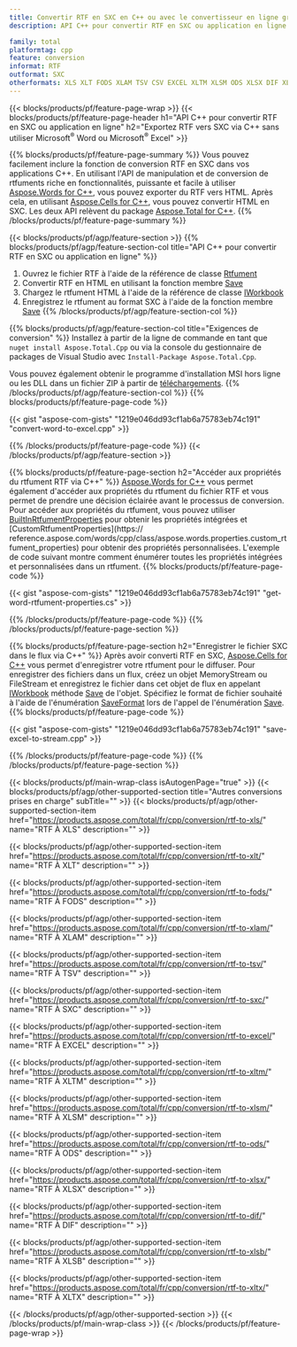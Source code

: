 ```yaml
---
title: Convertir RTF en SXC en C++ ou avec le convertisseur en ligne gratuit
description: API C++ pour convertir RTF en SXC ou application en ligne sans utiliser Microsoft Word ou Microsoft Excel ou en ligne. Testez rapidement le convertisseur en ligne POT vers CSV gratuit avant d'intégrer le code.

family: total
platformtag: cpp
feature: conversion
informat: RTF
outformat: SXC
otherformats: XLS XLT FODS XLAM TSV CSV EXCEL XLTM XLSM ODS XLSX DIF XLSB XLTX
---
```

{{< blocks/products/pf/feature-page-wrap >}}
{{< blocks/products/pf/feature-page-header h1="API C++ pour convertir RTF en SXC ou application en ligne" h2="Exportez RTF vers SXC via C++ sans utiliser Microsoft<sup>&reg;</sup> Word ou Microsoft<sup>&reg;</sup> Excel" >}}

{{% blocks/products/pf/feature-page-summary %}}
Vous pouvez facilement inclure la fonction de conversion RTF en SXC dans vos applications C++. En utilisant l'API de manipulation et de conversion de rtfuments riche en fonctionnalités, puissante et facile à utiliser [Aspose.Words for C++](https://products.aspose.com/words/cpp/), vous pouvez exporter du RTF vers HTML. Après cela, en utilisant [Aspose.Cells for C++](https://products.aspose.com/cells/cpp/), vous pouvez convertir HTML en SXC. Les deux API relèvent du package [Aspose.Total for C++](https://products.aspose.com/total/cpp/). 
{{% /blocks/products/pf/feature-page-summary  %}}

{{< blocks/products/pf/agp/feature-section >}}
{{% blocks/products/pf/agp/feature-section-col title="API C++ pour convertir RTF en SXC ou application en ligne" %}}
1. Ouvrez le fichier RTF à l'aide de la référence de classe [Rtfument](https://reference.aspose.com/words/cpp/class/aspose.words.rtfument)
2. Convertir RTF en HTML en utilisant la fonction membre [Save](https://reference.aspose.com/words/cpp/class/aspose.words.rtfument#save_string_saveformat)
3. Chargez le rtfument HTML à l'aide de la référence de classe [IWorkbook](https://reference.aspose.com/cells/cpp/class/aspose.cells.i_workbook)
4. Enregistrez le rtfument au format SXC à l'aide de la fonction membre [Save](https://reference.aspose.com/cells/cpp/class/aspose.cells.i_workbook#a5dc7de23f7ceba76a05dc1d49f51502e)
{{% /blocks/products/pf/agp/feature-section-col %}}

{{% blocks/products/pf/agp/feature-section-col title="Exigences de conversion" %}}
Installez à partir de la ligne de commande en tant que ```nuget install Aspose.Total.Cpp``` ou via la console du gestionnaire de packages de Visual Studio avec ```Install-Package Aspose.Total.Cpp```.

Vous pouvez également obtenir le programme d'installation MSI hors ligne ou les DLL dans un fichier ZIP à partir de [téléchargements](https://releases.aspose.com/total/cpp).
{{% /blocks/products/pf/agp/feature-section-col %}}
{{% blocks/products/pf/feature-page-code %}}

{{< gist "aspose-com-gists" "1219e046dd93cf1ab6a75783eb74c191" "convert-word-to-excel.cpp" >}}



{{% /blocks/products/pf/feature-page-code %}}
{{< /blocks/products/pf/agp/feature-section >}}

{{% blocks/products/pf/feature-page-section  h2="Accéder aux propriétés du rtfument RTF via C++" %}}
[Aspose.Words for C++](https://products.aspose.com/words/cpp/) vous permet également d'accéder aux propriétés du rtfument du fichier RTF et vous permet de prendre une décision éclairée avant le processus de conversion. Pour accéder aux propriétés du rtfument, vous pouvez utiliser [BuiltInRtfumentProperties](https://reference.aspose.com/words/cpp/class/aspose.words.properties.built_in_rtfument_properties) pour obtenir les propriétés intégrées et [CustomRtfumentProperties](https:// reference.aspose.com/words/cpp/class/aspose.words.properties.custom_rtfument_properties) pour obtenir des propriétés personnalisées. L'exemple de code suivant montre comment énumérer toutes les propriétés intégrées et personnalisées dans un rtfument.
{{% blocks/products/pf/feature-page-code %}}

{{< gist "aspose-com-gists" "1219e046dd93cf1ab6a75783eb74c191" "get-word-rtfument-properties.cs" >}}

{{% /blocks/products/pf/feature-page-code  %}}
{{% /blocks/products/pf/feature-page-section %}}

{{% blocks/products/pf/feature-page-section  h2="Enregistrer le fichier SXC dans le flux via C++" %}}
Après avoir converti RTF en SXC, [Aspose.Cells for C++](https://products.aspose.com/cells/cpp/) vous permet d'enregistrer votre rtfument pour le diffuser. Pour enregistrer des fichiers dans un flux, créez un objet MemoryStream ou FileStream et enregistrez le fichier dans cet objet de flux en appelant [IWorkbook](https://reference.aspose.com/cells/cpp/class/aspose.cells.i_workbook) méthode [Save](https://reference.aspose.com/cells/cpp/class/aspose.cells.i_workbook#a77072cfb929787df9ad1f38b02f58349) de l'objet. Spécifiez le format de fichier souhaité à l'aide de l'énumération [SaveFormat](https://reference.aspose.com/cells/cpp/namespace/aspose.cells#a11cae527e4e68f1adcac8f47ea64481a) lors de l'appel de l'énumération [Save](https://reference.aspose.com/cells/cpp/class/aspose.cells.i_workbook#a77072cfb929787df9ad1f38b02f58349).
{{% blocks/products/pf/feature-page-code %}}

{{< gist "aspose-com-gists" "1219e046dd93cf1ab6a75783eb74c191" "save-excel-to-stream.cpp" >}}

{{% /blocks/products/pf/feature-page-code  %}}
{{% /blocks/products/pf/feature-page-section %}}

{{< blocks/products/pf/main-wrap-class isAutogenPage="true" >}}
{{< blocks/products/pf/agp/other-supported-section title="Autres conversions prises en charge" subTitle="" >}}
{{< blocks/products/pf/agp/other-supported-section-item href="https://products.aspose.com/total/fr/cpp/conversion/rtf-to-xls/" name="RTF À XLS" description="" >}}

{{< blocks/products/pf/agp/other-supported-section-item href="https://products.aspose.com/total/fr/cpp/conversion/rtf-to-xlt/" name="RTF À XLT" description="" >}}

{{< blocks/products/pf/agp/other-supported-section-item href="https://products.aspose.com/total/fr/cpp/conversion/rtf-to-fods/" name="RTF À FODS" description="" >}}

{{< blocks/products/pf/agp/other-supported-section-item href="https://products.aspose.com/total/fr/cpp/conversion/rtf-to-xlam/" name="RTF À XLAM" description="" >}}

{{< blocks/products/pf/agp/other-supported-section-item href="https://products.aspose.com/total/fr/cpp/conversion/rtf-to-tsv/" name="RTF À TSV" description="" >}}

{{< blocks/products/pf/agp/other-supported-section-item href="https://products.aspose.com/total/fr/cpp/conversion/rtf-to-sxc/" name="RTF À SXC" description="" >}}

{{< blocks/products/pf/agp/other-supported-section-item href="https://products.aspose.com/total/fr/cpp/conversion/rtf-to-excel/" name="RTF À EXCEL" description="" >}}

{{< blocks/products/pf/agp/other-supported-section-item href="https://products.aspose.com/total/fr/cpp/conversion/rtf-to-xltm/" name="RTF À XLTM" description="" >}}

{{< blocks/products/pf/agp/other-supported-section-item href="https://products.aspose.com/total/fr/cpp/conversion/rtf-to-xlsm/" name="RTF À XLSM" description="" >}}

{{< blocks/products/pf/agp/other-supported-section-item href="https://products.aspose.com/total/fr/cpp/conversion/rtf-to-ods/" name="RTF À ODS" description="" >}}

{{< blocks/products/pf/agp/other-supported-section-item href="https://products.aspose.com/total/fr/cpp/conversion/rtf-to-xlsx/" name="RTF À XLSX" description="" >}}

{{< blocks/products/pf/agp/other-supported-section-item href="https://products.aspose.com/total/fr/cpp/conversion/rtf-to-dif/" name="RTF À DIF" description="" >}}

{{< blocks/products/pf/agp/other-supported-section-item href="https://products.aspose.com/total/fr/cpp/conversion/rtf-to-xlsb/" name="RTF À XLSB" description="" >}}

{{< blocks/products/pf/agp/other-supported-section-item href="https://products.aspose.com/total/fr/cpp/conversion/rtf-to-xltx/" name="RTF À XLTX" description="" >}}


{{< /blocks/products/pf/agp/other-supported-section >}}
{{< /blocks/products/pf/main-wrap-class >}}
{{< /blocks/products/pf/feature-page-wrap >}}